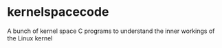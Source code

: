 kernelspacecode
===============

A bunch of kernel space C programs to understand the inner workings of the Linux kernel
